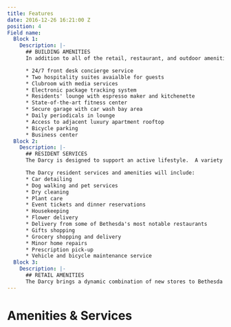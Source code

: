 ```yaml
---
title: Features
date: 2016-12-26 16:21:00 Z
position: 4
Field name:
  Block 1:
    Description: |-
      ## BUILDING AMENITIES
      In addition to all of the retail, restaurant, and outdoor amenities that Bethesda has to offer, residents of The Darcy enjoy the highest quality building amenities to support an active lifestyle.

      * 24/7 front desk concierge service
      * Two hospitality suites avaialble for guests
      * Clubroom with media services
      * Electronic package tracking system
      * Residents' lounge with espresso maker and kitchenette
      * State-of-the-art fitness center
      * Secure garage with car wash bay area
      * Daily periodicals in lounge
      * Access to adjacent luxury apartment rooftop
      * Bicycle parking
      * Business center
  Block 2:
    Description: |-
      ## RESIDENT SERVICES
      The Darcy is designed to support an active lifestyle.  A variety of services, offering utmost convenience, are available to the residents of The Darcy through a la carte concierge services.

      The Darcy resident services and amenities will include:
      * Car detailing
      * Dog walking and pet services
      * Dry cleaning
      * Plant care
      * Event tickets and dinner reservations
      * Housekeeping
      * Flower delivery
      * Delivery from some of Bethesda's most notable restaurants
      * Gifts shopping
      * Grocery shopping and delivery
      * Minor home repairs
      * Prescription pick-up
      * Vehicle and bicycle maintenance service
  Block 3:
    Description: |-
      ## RETAIL AMENITIES
      The Darcy brings a dynamic combination of new stores to Bethesda Avenue. With over 8,600 square feet of retail on the first floor, The Darcy will include a signature restaurant and boutique shops for residents to enjoy.
---
```


# Amenities & Services